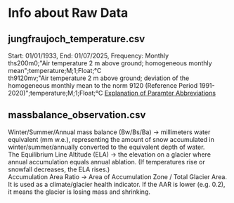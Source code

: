 # Info about Raw Data
## jungfraujoch_temperature.csv
Start: 01/01/1933, End: 01/07/2025, Frequency: Monthly <br />
ths200m0;"Air temperature 2 m above ground; homogeneous monthly mean";temperature;M;1;Float;°C <br />
th9120mv;"Air temperature 2 m above ground; deviation of the homogeneous monthly mean to the norm 9120 (Reference Period 1991-2020)";temperature;M;1;Float;°C
[Explanation of Paramter Abbreviations](https://data.geo.admin.ch/ch.meteoschweiz.ogd-nbcn/ogd-nbcn_meta_parameters.csv)

## massbalance_observation.csv

Winter/Summer/Annual mass balance (Bw/Bs/Ba) → millimeters water equivalent (mm w.e.), representing the amount of snow accumulated in winter/summer/annually converted to the equivalent depth of water. <br />
The Equilibrium Line Altitude (ELA) -> the elevation on a glacier where annual accumulation equals annual ablation. (If temperatures rise or snowfall decreases, the ELA rises.) <br />
Accumulation Area Ratio -> Area of Accumulation Zone / Total Glacier Area. It is used as a climate/glacier health indicator. If the AAR is lower (e.g. 0.2), it means the glacier is losing mass and shrinking.
	





